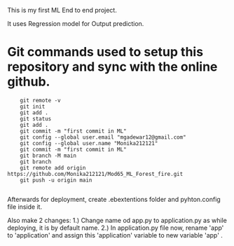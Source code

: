 This is my first ML End to end project.

It uses Regression model for Output prediction.


# Git commands used to setup this repository  and sync with the online github.
```
    git remote -v
    git init
    git add .
    git status
    git add .
    git commit -m "first commit in ML"
    git config --global user.email "mgadewar12@gmail.com"
    git config --global user.name "Monika212121"
    git commit -m "first commit in ML"
    git branch -M main
    git branch
    git remote add origin https://github.com/Monika212121/Mod65_ML_Forest_fire.git
    git push -u origin main
  
  ```

  Afterwards for deployment, create .ebextentions folder and pyhton.config file inside it.

  Also make 2 changes:
  1.) Change name od app.py to application.py as while deploying, it is by default name.
  2.) In application.py file now, rename 'app' to 'application' and assign this 'application' variable to new variable 'app' .